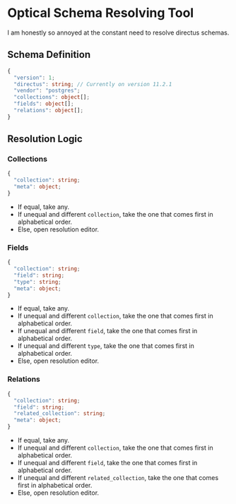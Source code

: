 # Optical Schema Resolving Tool

I am honestly so annoyed at the constant need to resolve directus schemas.

## Schema Definition

```typescript
{
  "version": 1;
  "directus": string; // Currently on version 11.2.1
  "vendor": "postgres";
  "collections": object[];
  "fields": object[];
  "relations": object[];
}
```

## Resolution Logic

### Collections

```typescript
{
  "collection": string;
  "meta": object;
}
```

- If equal, take any.
- If unequal and different `collection`, take the one that comes first in alphabetical order.
- Else, open resolution editor.

### Fields

```typescript
{
  "collection": string;
  "field": string;
  "type": string;
  "meta": object;
}
```

- If equal, take any.
- If unequal and different `collection`, take the one that comes first in alphabetical order.
- If unequal and different `field`, take the one that comes first in alphabetical order.
- If unequal and different `type`, take the one that comes first in alphabetical order.
- Else, open resolution editor.

### Relations

```typescript
{
  "collection": string;
  "field": string;
  "related_collection": string;
  "meta": object;
}
```

- If equal, take any.
- If unequal and different `collection`, take the one that comes first in alphabetical order.
- If unequal and different `field`, take the one that comes first in alphabetical order.
- If unequal and different `related_collection`, take the one that comes first in alphabetical order.
- Else, open resolution editor.
